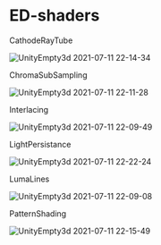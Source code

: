 # ED-shaders
CathodeRayTube

![UnityEmpty3d 2021-07-11 22-14-34](https://user-images.githubusercontent.com/87247738/125217586-6f4a2000-e297-11eb-80e1-a951778c04ff.png)


ChromaSubSampling

![UnityEmpty3d 2021-07-11 22-11-28](https://user-images.githubusercontent.com/87247738/125217578-6c4f2f80-e297-11eb-80f4-922920a571d9.png)


Interlacing

![UnityEmpty3d 2021-07-11 22-09-49](https://user-images.githubusercontent.com/87247738/125217537-4d509d80-e297-11eb-83d7-5d6faff647f9.png)


LightPersistance

![UnityEmpty3d 2021-07-11 22-22-24](https://user-images.githubusercontent.com/87247738/125217613-7ec96900-e297-11eb-947b-46ecb366cad3.png)


LumaLines

![UnityEmpty3d 2021-07-11 22-09-08](https://user-images.githubusercontent.com/87247738/125217505-3447ec80-e297-11eb-81bc-1587fc1e644b.png)


PatternShading

![UnityEmpty3d 2021-07-11 22-15-49](https://user-images.githubusercontent.com/87247738/125217609-7bce7880-e297-11eb-9789-61ff505ad360.png)
